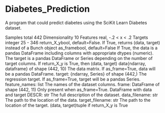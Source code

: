 # Diabetes_Prediction

A program that could predict diabetes using the SciKit Learn Diabetes dataset.

Samples total 442
Dimensionality 10
Features real, -.2 < x < .2
Targets integer 25 - 346
return_X_ybool, default=False.
  If True, returns (data, target) instead of a Bunch object
as_framebool, default=False
  If True, the data is a pandas DataFrame including columns with appropriate dtypes (numeric). The target is a pandas DataFrame or Series depending on the number of   target columns. If return_X_y is True, then (data, target)
  data{ndarray, dataframe} of shape (442, 10)
The data matrix. If as_frame=True, data will be a pandas DataFrame.
target: {ndarray, Series} of shape (442,)
The regression target. If as_frame=True, target will be a pandas Series.
feature_names: list
The names of the dataset columns.
frame: DataFrame of shape (442, 11)
Only present when as_frame=True. DataFrame with data and target
DESCR: str
The full description of the dataset.
data_filename: str
The path to the location of the data.
target_filename: str
The path to the location of the target.
(data, target)tuple if return_X_y is True
